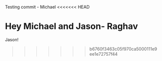 Testing commit - Michael
<<<<<<< HEAD

Hey Michael and Jason- Raghav
=======
Jason! 
>>>>>>> b6760f3463c05f970ca5000111e9ee1e72757f44
